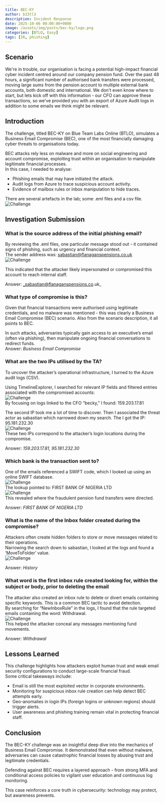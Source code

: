 ```yaml
---
title: BEC-KY
author: b33tl3
description: Incident Response
date: 2025-10-06 00:00:00+0000
image: /assets/img/posts/bec-ky/logo.png
categories: [BTLO, Easy]
tags: [IR, phishing]
---
```


## Scenario
We're in trouble, our organisation is facing a potential high-impact financial cyber incident centred around our company pension fund. Over the past 48 hours, a significant number of authorised bank transfers were processed, moving large sums from the pension account to multiple external bank accounts, both domestic and international. We don't even know where to start, but lets kick off with this information - our CFO can approve these transactions, so we've provided you with an export of Azure Audit logs in addition to some emails we think might be relevant.

## Introduction
The challenge, titled BEC-KY on Blue Team Labs Online (BTLO), simulates a Business Email Compromise (BEC), one of the most financially damaging cyber threats to organisations today. <br>

BEC attacks rely less on malware and more on social engineering and account compromise, exploiting trust within an organisation to manipulate legitimate financial processes. <br>
In this case, I needed to analyse: <br>
 - Phishing emails that may have initiated the attack.
 - Audit logs from Azure to trace suspicious account activity.
 - Evidence of mailbox rules or inbox manipulation to hide traces.

There are several artefacts in the lab; some .eml files and a csv file. <br>
![Challenge](/assets/img/posts/bec-ky/artefacts.png) <br>

## Investigation Submission
### What is the source address of the initial phishing email?
By reviewing the .eml files, one particular message stood out - it contained signs of phishing, such as urgency and financial context. <br>
The sender address was: sabastian@flanaganspensions.co.uk <br>
![Challenge](/assets/img/posts/bec-ky/source.png) <br>

This indicated that the attacker likely impersonated or compromised this account to reach internal staff. <br>

Answer: _sabastian@flanaganspensions.co.uk_

### What type of compromise is this?
Given that financial transactions were authorised using legitimate credentials, and no malware was mentioned - this was clearly a Business Email Compromise (BEC) scenario. Also from the scenario description, it all points to BEC. <br>

In such attacks, adversaries typically gain access to an executive’s email (often via phishing), then manipulate ongoing financial conversations to redirect funds. <br>
Answer: _Business Email Compromise_

### What are the two IPs utilised by the TA?
To uncover the attacker’s operational infrastructure, I turned to the Azure audit logs (CSV). <br>

Using TimelineExplorer, I searched for relevant IP fields and filtered entries associated with the compromised accounts: <br>
![Challenge](/assets/img/posts/bec-ky/actor.png) <br>
By focusing on logs linked to the CFO “becky,” I found: 159.203.17.81 <br>

The second IP took me a lot of time to discover. Then I associated the threat actor as sabastian which narrowed down my search. The I got the IP: 95.181.232.30 <br>
![Challenge](/assets/img/posts/bec-ky/ip.png) <br>
These two IPs correspond to the attacker’s login locations during the compromise. <br>

Answer: _159.203.17.81, 95.181.232.30_

### Which bank is the transaction sent to?
One of the emails referenced a SWIFT code, which I looked up using an online SWIFT database. <br>
![Challenge](/assets/img/posts/bec-ky/swift.png) <br>
The lookup pointed to: FIRST BANK OF NIGERIA LTD <br>
![Challenge](/assets/img/posts/bec-ky/bank.png) <br>
This revealed where the fraudulent pension fund transfers were directed. <br>

Answer: _FIRST BANK OF NIGERIA LTD_

### What is the name of the Inbox folder created during the compromise?
Attackers often create hidden folders to store or move messages related to their operations. <br>
Narrowing the search down to sabastian, I looked at the logs and found a ‘MoveToFolder’ value. <br>
![Challenge](/assets/img/posts/bec-ky/folder.png) <br>

Answer: _History_

### What word is the first inbox rule created looking for, within the subject or body, prior to deleting the email 
The attacker also created an inbox rule to delete or divert emails containing specific keywords. This is a common BEC tactic to avoid detection. <br>
By searching for “NewInboxRule” in the logs, I found that the rule targeted emails containing the word: Withdrawal. <br>
![Challenge](/assets/img/posts/bec-ky/rule.png) <br>
This helped the attacker conceal any messages mentioning fund movements. <br>

Answer: _Withdrawal_

## Lessons Learned
This challenge highlights how attackers exploit human trust and weak email security configurations to conduct large-scale financial fraud. <br>
Some critical takeaways include: <br>
 - Email is still the most exploited vector in corporate environments.
 - Monitoring for suspicious inbox rule creation can help detect BEC attempts early.
 - Geo-anomalies in login IPs (foreign logins or unknown regions) should trigger alerts.
 - User awareness and phishing training remain vital in protecting financial staff.

## Conclusion
The BEC-KY challenge was an insightful deep dive into the mechanics of Business Email Compromise. It demonstrated that even without malware, adversaries can cause catastrophic financial losses by abusing trust and legitimate credentials. <br>

Defending against BEC requires a layered approach - from strong MFA and conditional access policies to vigilant user education and continuous log monitoring. <br>

This case reinforces a core truth in cybersecurity: technology may protect, but awareness prevents.